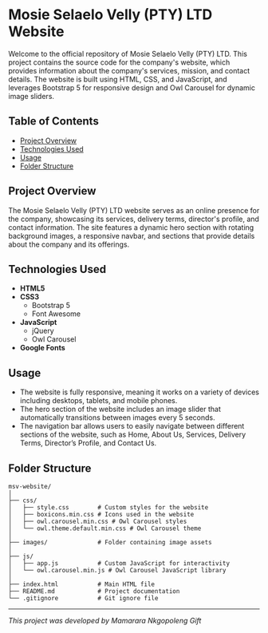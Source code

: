 # Mosie Selaelo Velly (PTY) LTD Website

Welcome to the official repository of Mosie Selaelo Velly (PTY) LTD. This project contains the source code for the company's website, which provides information about the company's services, mission, and contact details. The website is built using HTML, CSS, and JavaScript, and leverages Bootstrap 5 for responsive design and Owl Carousel for dynamic image sliders.

## Table of Contents

- [Project Overview](#project-overview)
- [Technologies Used](#technologies-used)
- [Usage](#usage)
- [Folder Structure](#folder-structure)


## Project Overview

The Mosie Selaelo Velly (PTY) LTD website serves as an online presence for the company, showcasing its services, delivery terms, director's profile, and contact information. The site features a dynamic hero section with rotating background images, a responsive navbar, and sections that provide details about the company and its offerings.

## Technologies Used

- **HTML5**
- **CSS3**
  - Bootstrap 5
  - Font Awesome
- **JavaScript**
  - jQuery
  - Owl Carousel
- **Google Fonts**


## Usage

- The website is fully responsive, meaning it works on a variety of devices including desktops, tablets, and mobile phones.
- The hero section of the website includes an image slider that automatically transitions between images every 5 seconds.
- The navigation bar allows users to easily navigate between different sections of the website, such as Home, About Us, Services, Delivery Terms, Director’s Profile, and Contact Us.

## Folder Structure

```
msv-website/
│
├── css/
│   ├── style.css        # Custom styles for the website
│   ├── boxicons.min.css # Icons used in the website
│   ├── owl.carousel.min.css # Owl Carousel styles
│   └── owl.theme.default.min.css # Owl Carousel theme
│
├── images/              # Folder containing image assets
│
├── js/
│   ├── app.js           # Custom JavaScript for interactivity
│   └── owl.carousel.min.js # Owl Carousel JavaScript library
│
├── index.html           # Main HTML file
├── README.md            # Project documentation
└── .gitignore           # Git ignore file
```

---

*This project was developed by Mamarara Nkgopoleng Gift*

```
